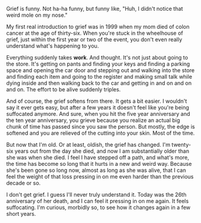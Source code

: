 Grief is funny. Not ha-ha funny, but funny like, "Huh, I didn't notice that weird mole on my nose."

My first real introduction to grief was in 1999 when my mom died of colon cancer at the age of thirty-six. When you're stuck in the wheelhouse of grief, just within the first year or two of the event, you don't even really understand what's happening to you. 

Everything suddenly takes <b>work</b>. And thought. It's not just about going to the store. It's getting on pants and finding your keys and finding a parking space and opening the car door and stepping out and walking into the store and finding each item and going to the register and making small talk while dying inside and then walking back to the car and getting in and on and on and on. The effort to be alive suddenly triples. 

And of course, the grief softens from there. It gets a bit easier. I wouldn't say it ever gets easy, but after a few years it doesn't feel like you're being suffocated anymore. And sure, when you hit the five year anniversary and the ten year anniversary, you grieve because you realize an actual big chunk of time has passed since you saw the person. But mostly, the edge is softened and you are relieved of the cutting into your skin. Most of the time. 

But now that I'm old. Or at least, oldish, the grief has changed. I'm twenty-six years out from the day she died, and now I am substantially older than she was when she died. I feel I have stepped off a path, and what's more, the time has become so long that it hurts in a new and weird way. Because she's been gone so long now, almost as long as she was alive, that I can feel the weight of that loss pressing in on me even harder than the previous decade or so. 

I don't get grief. I guess I'll never truly understand it. Today was the 26th anniversary of her death, and I can feel it pressing in on me again. It feels suffocating. I'm curious, morbidly so, to see how it changes again in a few short years. 